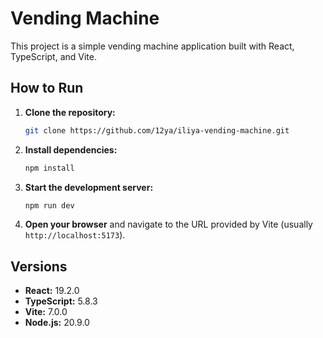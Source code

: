 # Vending Machine

This project is a simple vending machine application built with React, TypeScript, and Vite.

## How to Run

1. **Clone the repository:**

    ```bash
    git clone https://github.com/12ya/iliya-vending-machine.git
    ```

2. **Install dependencies:**

    ```bash
    npm install
    ```

3. **Start the development server:**

    ```bash
    npm run dev
    ```

4. **Open your browser** and navigate to the URL provided by Vite (usually `http://localhost:5173`).

## Versions

-   **React:** 19.2.0
-   **TypeScript:** 5.8.3
-   **Vite:** 7.0.0
-   **Node.js:** 20.9.0
